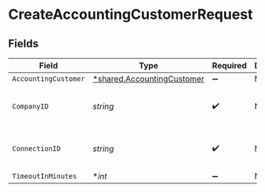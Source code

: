 # CreateAccountingCustomerRequest


## Fields

| Field                                                                   | Type                                                                    | Required                                                                | Description                                                             | Example                                                                 |
| ----------------------------------------------------------------------- | ----------------------------------------------------------------------- | ----------------------------------------------------------------------- | ----------------------------------------------------------------------- | ----------------------------------------------------------------------- |
| `AccountingCustomer`                                                    | [*shared.AccountingCustomer](../../models/shared/accountingcustomer.md) | :heavy_minus_sign:                                                      | N/A                                                                     |                                                                         |
| `CompanyID`                                                             | *string*                                                                | :heavy_check_mark:                                                      | N/A                                                                     | 8a210b68-6988-11ed-a1eb-0242ac120002                                    |
| `ConnectionID`                                                          | *string*                                                                | :heavy_check_mark:                                                      | N/A                                                                     | 2e9d2c44-f675-40ba-8049-353bfcb5e171                                    |
| `TimeoutInMinutes`                                                      | **int*                                                                  | :heavy_minus_sign:                                                      | N/A                                                                     |                                                                         |